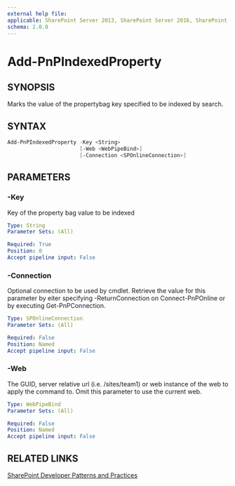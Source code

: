 ```yaml
---
external help file:
applicable: SharePoint Server 2013, SharePoint Server 2016, SharePoint Online
schema: 2.0.0
---
```

# Add-PnPIndexedProperty

## SYNOPSIS
Marks the value of the propertybag key specified to be indexed by search.

## SYNTAX 

```powershell
Add-PnPIndexedProperty -Key <String>
                       [-Web <WebPipeBind>]
                       [-Connection <SPOnlineConnection>]
```

## PARAMETERS

### -Key
Key of the property bag value to be indexed

```yaml
Type: String
Parameter Sets: (All)

Required: True
Position: 0
Accept pipeline input: False
```

### -Connection
Optional connection to be used by cmdlet. Retrieve the value for this parameter by eiter specifying -ReturnConnection on Connect-PnPOnline or by executing Get-PnPConnection.

```yaml
Type: SPOnlineConnection
Parameter Sets: (All)

Required: False
Position: Named
Accept pipeline input: False
```

### -Web
The GUID, server relative url (i.e. /sites/team1) or web instance of the web to apply the command to. Omit this parameter to use the current web.

```yaml
Type: WebPipeBind
Parameter Sets: (All)

Required: False
Position: Named
Accept pipeline input: False
```

## RELATED LINKS

[SharePoint Developer Patterns and Practices](http://aka.ms/sppnp)